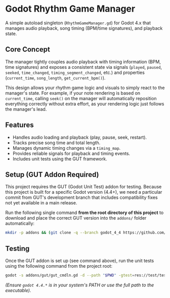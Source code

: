 # Godot Rhythm Game Manager

A simple autoload singleton (`RhythmGameManager.gd`) for Godot 4.x that manages audio playback, song timing (BPM/time signatures), and playback state.

## Core Concept

The manager tightly couples audio playback with timing information (BPM, time signatures) and exposes a consistent state via signals (`played`, `paused`, `seeked`, `time_changed`, `timing_segment_changed`, etc.) and properties (`current_time`, `song_length`, `get_current_bpm()`).

This design allows your rhythm game logic and visuals to simply react to the manager's state. For example, if your note rendering is based on `current_time`, calling `seek()` on the manager will automatically reposition everything correctly without extra effort, as your rendering logic just follows the manager's lead.

## Features

*   Handles audio loading and playback (play, pause, seek, restart).
*   Tracks precise song time and total length.
*   Manages dynamic timing changes via a `timing_map`.
*   Provides reliable signals for playback and timing events.
*   Includes unit tests using the GUT framework.

## Setup (GUT Addon Required)

This project requires the GUT (Godot Unit Test) addon for testing. Because this project is built for a specific Godot version (4.4+), we need a particular commit from GUT's development branch that includes compatibility fixes not yet available in a main release.

Run the following single command **from the root directory of this project** to download and place the correct GUT version into the `addons/` folder automatically:

```bash
mkdir -p addons && (git clone -q --branch godot_4_4 https://github.com/bitwes/Gut.git g && cd g && git checkout -q e2f8c4b6220144c6665976e58d8c15ad715de244 && mv addons/gut ../addons/ && cd .. && rm -rf g)
```

## Testing

Once the GUT addon is set up (see command above), run the unit tests using the following command from the project root:

```bash
godot -s addons/gut/gut_cmdln.gd -d --path "$PWD" -gtest=res://test/test_RhythmGameManager.gd -glog=1 -gexit
```

*(Ensure `godot 4.4.*` is in your system's PATH or use the full path to the executable).* 
